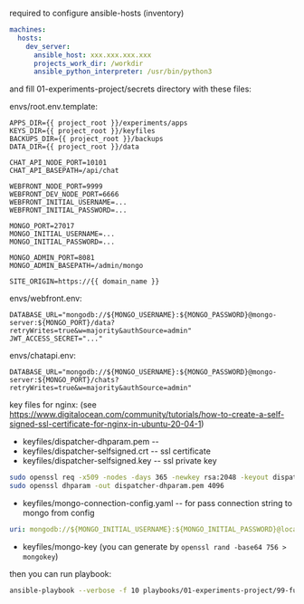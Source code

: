 required to configure ansible-hosts (inventory)

```yml
machines:
  hosts:
    dev_server:
      ansible_host: xxx.xxx.xxx.xxx
      projects_work_dir: /workdir
      ansible_python_interpreter: /usr/bin/python3
```

and fill 01-experiments-project/secrets directory with these files:

envs/root.env.template:
```
APPS_DIR={{ project_root }}/experiments/apps
KEYS_DIR={{ project_root }}/keyfiles
BACKUPS_DIR={{ project_root }}/backups
DATA_DIR={{ project_root }}/data

CHAT_API_NODE_PORT=10101
CHAT_API_BASEPATH=/api/chat

WEBFRONT_NODE_PORT=9999
WEBFRONT_DEV_NODE_PORT=6666
WEBFRONT_INITIAL_USERNAME=...
WEBFRONT_INITIAL_PASSWORD=...

MONGO_PORT=27017
MONGO_INITIAL_USERNAME=...
MONGO_INITIAL_PASSWORD=...

MONGO_ADMIN_PORT=8081
MONGO_ADMIN_BASEPATH=/admin/mongo

SITE_ORIGIN=https://{{ domain_name }}
```


envs/webfront.env:
```
DATABASE_URL="mongodb://${MONGO_USERNAME}:${MONGO_PASSWORD}@mongo-server:${MONGO_PORT}/data?retryWrites=true&w=majority&authSource=admin"
JWT_ACCESS_SECRET="..."
```

envs/chatapi.env:
```
DATABASE_URL="mongodb://${MONGO_USERNAME}:${MONGO_PASSWORD}@mongo-server:${MONGO_PORT}/chats?retryWrites=true&w=majority&authSource=admin"
```

key files for nginx: (see https://www.digitalocean.com/community/tutorials/how-to-create-a-self-signed-ssl-certificate-for-nginx-in-ubuntu-20-04-1)
- keyfiles/dispatcher-dhparam.pem --
- keyfiles/dispatcher-selfsigned.crt -- ssl certificate
- keyfiles/dispatcher-selfsigned.key -- ssl private key

```bash
sudo openssl req -x509 -nodes -days 365 -newkey rsa:2048 -keyout dispatcher-selfsigned.key -out dispatcher-selfsigned.crt
sudo openssl dhparam -out dispatcher-dhparam.pem 4096
```


- keyfiles/mongo-connection-config.yaml -- for pass connection string to mongo from config
```yml
uri: mongodb://${MONGO_INITIAL_USERNAME}:${MONGO_INITIAL_PASSWORD}@localhost:${MONGO_PORT}
```

- keyfiles/mongo-key (you can generate by `openssl rand -base64 756 > mongokey`)



then you can run playbook:
```bash
ansible-playbook --verbose -f 10 playbooks/01-experiments-project/99-full.playbook.yml
```

